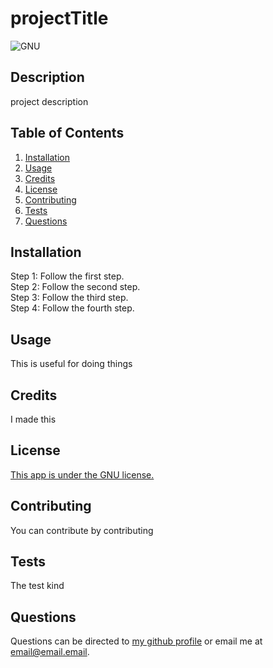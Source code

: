 # projectTitle
  ![GNU](https://img.shields.io/badge/license-GNU-green)

  ## Description
  project description

  ## Table of Contents
  1. [Installation](#installation)
  2. [Usage](#usage)
  3. [Credits](#credits)
  4. [License](#license)
  5. [Contributing](#contributing)
  6. [Tests](#tests)
  7. [Questions](#questions)

  ## Installation
  Step 1: Follow the first step.  
Step 2: Follow the second step.  
Step 3: Follow the third step.  
Step 4: Follow the fourth step.  


  ## Usage
  This is useful for doing things

  ## Credits
  I made this

  ## License
  [This app is under the GNU license.](https://www.gnu.org/licenses/gpl-3.0-standalone.html)
  

  ## Contributing
You can contribute by contributing

  ## Tests
The test kind

  ## Questions
Questions can be directed to [my github profile](https://github.com/jbrister71) or email me at [email@email.email](email@email.email).
